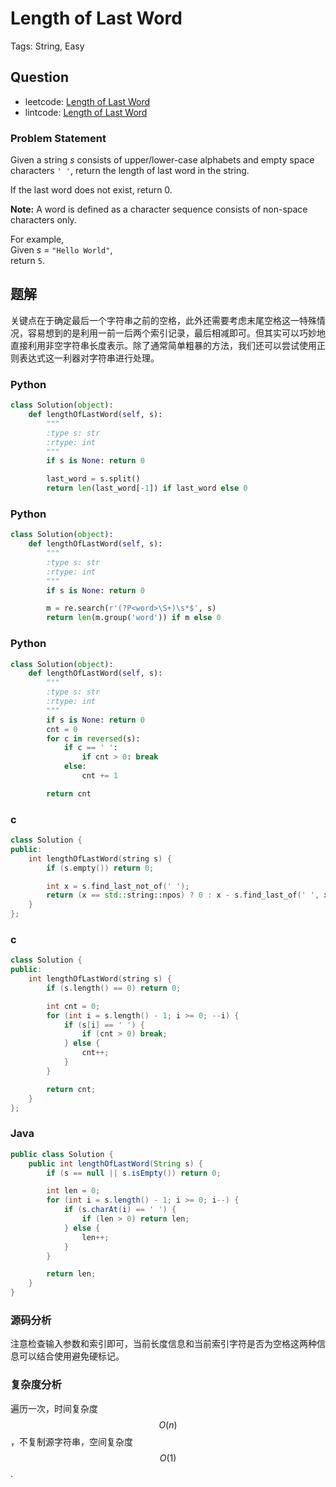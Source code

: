 # Length of Last Word

Tags: String, Easy

## Question

- leetcode: [Length of Last Word](https://leetcode.com/problems/length-of-last-word/)
- lintcode: [Length of Last Word](http://www.lintcode.com/en/problem/length-of-last-word/)

### Problem Statement

Given a string _s_ consists of upper/lower-case alphabets and empty space
characters `' '`, return the length of last word in the string.

If the last word does not exist, return 0.

**Note:** A word is defined as a character sequence consists of non-space characters only.

For example,  
Given _s_ = `"Hello World"`,  
return `5`.

## 题解

关键点在于确定最后一个字符串之前的空格，此外还需要考虑末尾空格这一特殊情况，容易想到的是利用一前一后两个索引记录，最后相减即可。但其实可以巧妙地直接利用非空字符串长度表示。除了通常简单粗暴的方法，我们还可以尝试使用正则表达式这一利器对字符串进行处理。

### Python

```python
class Solution(object):
    def lengthOfLastWord(self, s):
        """
        :type s: str
        :rtype: int
        """
        if s is None: return 0

        last_word = s.split()
        return len(last_word[-1]) if last_word else 0
```

### Python

```python
class Solution(object):
    def lengthOfLastWord(self, s):
        """
        :type s: str
        :rtype: int
        """
        if s is None: return 0

        m = re.search(r'(?P<word>\S+)\s*$', s)
        return len(m.group('word')) if m else 0
```

### Python

```python
class Solution(object):
    def lengthOfLastWord(self, s):
        """
        :type s: str
        :rtype: int
        """
        if s is None: return 0
        cnt = 0
        for c in reversed(s):
            if c == ' ':
                if cnt > 0: break
            else:
                cnt += 1

        return cnt
```

### c

```cpp
class Solution {
public:
    int lengthOfLastWord(string s) {
        if (s.empty()) return 0;

        int x = s.find_last_not_of(' ');
        return (x == std::string::npos) ? 0 : x - s.find_last_of(' ', x);
    }
};
```

### c

```cpp
class Solution {
public:
    int lengthOfLastWord(string s) {
        if (s.length() == 0) return 0;

        int cnt = 0;
        for (int i = s.length() - 1; i >= 0; --i) {
            if (s[i] == ' ') {
                if (cnt > 0) break;
            } else {
                cnt++;
            }
        }

        return cnt;
    }
};
```

### Java

```java
public class Solution {
    public int lengthOfLastWord(String s) {
        if (s == null || s.isEmpty()) return 0;

        int len = 0;
        for (int i = s.length() - 1; i >= 0; i--) {
            if (s.charAt(i) == ' ') {
                if (len > 0) return len;
            } else {
                len++;
            }
        }

        return len;
    }
}
```

### 源码分析

注意检查输入参数和索引即可，当前长度信息和当前索引字符是否为空格这两种信息可以结合使用避免硬标记。

### 复杂度分析

遍历一次，时间复杂度 $$O(n)$$，不复制源字符串，空间复杂度 $$O(1)$$.